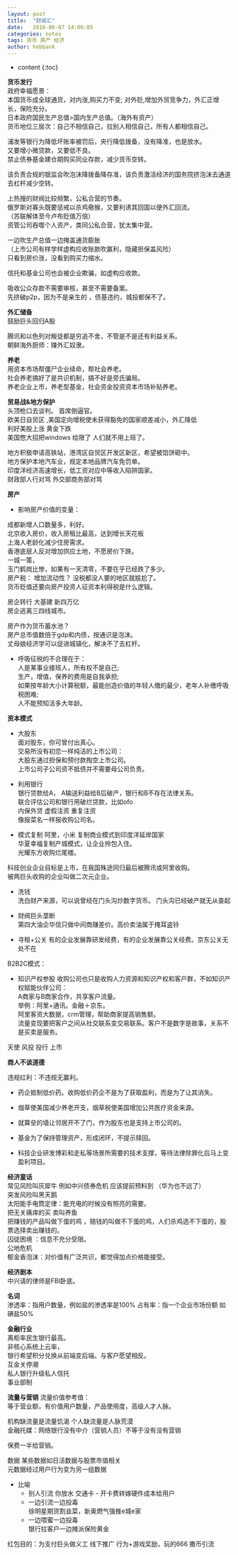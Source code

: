 ```yaml
---
layout: post
title:  "财闻汇"
date:   2016-06-07 14:06:05
categories: notes
tags: 货币 房产 经济
author: hebbank
---
```


* content
{:toc}

**货币发行**    
政府幸福愿景：  
本国货币成全球通货，对内涨,购买力不变; 对外贬,增加外贸竞争力，外汇正增长，保险充分。  
日本政府国民生产总值>国内生产总值。（海外有资产）    
货币地位三层次：自己不相信自己，拉别人相信自己，所有人都相信自己。  




浦发等银行为降低坏账率被罚后，央行降低拨备，没有降准，也是放水。  
又要增小微贷款，又要低不良。  
禁止债券基金建仓期购买同业存款，减少货币空转。  

该负责合规的银监会吹泡沫降拨备降存准，该负责激活经济的国务院挤泡沫去通道去杠杆减少空转。  

上热搜的财阀比较频繁，公私合营的节奏。  
俄罗斯对寡头既要惩戒以杀鸡儆猴，又要利诱其回国以便外汇回流。  
（苏联解体至今卢布贬值万倍）   
资管公司吞噬个人资产，类同公私合营，犹太集中营。  

一边吹生产总值一边掩盖通货膨胀  
（上市公司有样学样虚构应收账款吹赢利，隐藏担保盖风险）  
只看到房价涨，没看到购买力缩水。  

信托和基金公司也会被企业欺骗，如虚构应收款。  

吸收公众存款不需要审核，甚至不需要备案。  
先挤破p2p，因为不是亲生的 ，债基违约，城投都保不了。    

**外汇储备**  
鼓励巨头回归A股  

腾讯和以色列对叛徒都是穷追不舍，不管是不是还有利益关系。   
朝鲜海外厨师：赚外汇奴隶。  

**养老**    
用资本市场帮僵尸企业续命，帮社会养老。  
社会养老搞好了是共识机制，搞不好是旁氏骗局。  
养老企业上市，养老型基金，社会资金投资资本市场补贴养老。  

**贸易战&地方保护**   
头顶枪口去谈判。  首席倒逼官。  
欧美日自贸区 ,美国定向增税使未获得豁免的国家顺差减小，外汇降低  
利好美股上涨 黄金下跌  
美国憋大招把windows 给限了 人们就不用上班了。  

地方积极申请高铁站，港湾区自贸区开发区新区，希望被馅饼砸中。  
地方保护本地汽车业，规定本地品牌汽车免罚单。   
印度洋经济高速增长，低工资对应中等收入陷阱国家。  
财政部人行对骂  外交部商务部对骂  


**房产**   
- 影响房产价值的变量：  

成都新增人口数量多，利好。  
北京收入房价，收入房租比最高，达到增长天花板  
上海人老龄化减少住房需求。    
香港底层人反对增加供应土地，不愿房价下跌。  
一城一策，  
玉门鹤岗比惨，如果有一天清零，不要在乎已经跌了多少。  
房产税：
增加流动性？ 没税都没人要的地区就尴尬了。  
货币贬值还要向房产投资人征资本利得税是什么逻辑。  

房企转行  大基建  新四万亿    
房企逃离三四线城市。  

房产作为货币蓄水池？  
房产总市值数倍于gdp和内债，按通识是泡沫。    
丈母娘经济学可以促进城镇化，解决不了去杠杆。    

- 呼吸征税的不合理在于：  
人是某事业接班人，所有权不是自己;  
生产，增值，保养的费用是自我承担;  
如果按年龄大小计算税额，最能创造价值的年轻人缴的最少，老年人补缴呼吸税困难;  
人不能预知活多大年龄。   

**资本模式**   



- 大股东  
面对股东，你可曾付出真心。  
交易所没有初恋一样纯洁的上市公司：  
大股东通过担保和预付款掏空上市公司。   
上市公司子公司资不抵债并不需要母公司负责。  

- 利用银行  
银行贷款给A， A输送利益给B后破产，银行和B不存在法律关系。  
联合评估公司和银行用破烂贷款，比如ofo   
内保外贷 虚假注资 重复注资   
像报菜名一样报收购公司名。  

- 模式复制
阿里，小米 复制商业模式到印度洋延岸国家   
华夏幸福复制产城模式，让企业拎包入住。  
光耀东方收购烂尾楼。  

科技创业企业目标是上市，在我国殊途同归最后被腾讯或阿里收购。  
被两巨头收购的企业叫做二次元企业。  

- 洗钱  
洗白财产来源，可以说曾经在门头沟炒数字货币。 门头沟已经破产就无从查起   

- 财阀巨头垄断  
第四大油企华信只做中间商赚差价。高价卖油属于掩耳盗铃  
- 寻租+公关
有的企业发展靠研发经费，有的企业发展靠公关经费。京东公关无处不在  



B2B2C模式：  
- 知识产权参股
收购公司也只是收购人力资源和知识产权和客户群，不如知识产权赋能伙伴公司：  
A商家与B商家合作，共享客户流量。  
举例：阿里+通讯。金融＋京东。  
阿里客资大数据，crm管理，帮助商家提高销售额。  
流量变现要把客户之间从社交联系变交易联系。客户不是数字是故事，关系不是买卖是服务。  

天使 风投 投行 上市

**商人不谈道德**   

违规红利：不违规无赢利。  
- 药企抵制低价药。收购低价药企不是为了获取盈利，而是为了让其消失。  
- 烟草使美国减少养老开支，烟草税使美国增加公共医疗资金来源。  
- 就算垒的墙让邻居开不了门，作为股东也是支持上市公司的。  
- 基金为了保持管理资产，形成闭环，不提示赎回。  

- 科技企业研发博彩和走私等场景所需要的技术支撑，等待法律除罪化后马上变盈利项目。  

**经济童话**   
常见风险叫灰犀牛  例如中兴债券危机 应该提前预料到  （华为也不远了）   
突发风险叫黑天鹅   
太阳能手电筒定律：能充电的时候没有照亮的需要。  
把无关痛痒的买 卖叫养鱼  
把赚钱的产品叫做下蛋的鸡 ，赔钱的叫做不下蛋的鸡，人们杀鸡选不下蛋的，股票选择卖出赚钱的。  
囚徒困境 ：信息不充分受限。     
公地危机    
郁金香泡沫：对价值有广泛共识，都觉得加点价格能接受。  

**经济剧本**  
中兴请的律师是FBI卧底。  

**名词**   
渗透率：指用户数量，例如盐的渗透率是100%
占有率：指一个企业市场份额 如碘盐50%

**金融行业**   
离柜率民生银行最高。  
非核心系统上云率，  
银行希望积分兑换从前端变后端。与客户愿望相反。    
互金关停潮  
私人银行升级私人信托   
事业部制    

**流量与营销**
流量价值参考值：  
等于营业额，有价值用户数量，产品使用度，高级人才人脉。  

机构缺流量是流量饥渴  个人缺流量是人脉荒漠   
金融托媒：网络银行没有中介（营销人员）不等于没有没有营销   

保费一半给营销。  

数据
某些数据如日活数据与股票市值相关  
元数据经过用户行为变为另一组数据  

- 比喻
  - 别人引流 你放水
交通卡 -  开卡费转嫁硬件成本给用户  
  - 一边引流一边投毒   
徐明星期货割韭菜，新奥燃气强推e城e家  
  - 一边喂蜜一边投毒   
银行拉客户一边摊派保险黄金   

红包目的：为支付巨头做义工 线下推广  行为+游戏奖励，玩的666   撒币引流
